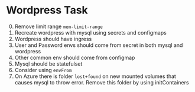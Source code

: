 # Wordpress Task

0. Remove limit range `mem-limit-range`
1. Recreate wordpress with mysql using secrets and configmaps
2. Wordpress should have ingress
3. User and Password envs should come from secret in both mysql and wordpress
4. Other common env should come from configmap
5. Mysql should be statefulset
6. Consider using `envFrom`
7. On Azure there is folder `lost+found` on new mounted volumes that causes mysql to throw error. Remove this folder by using initContainers
